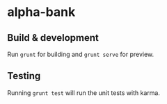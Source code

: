 # alpha-bank

## Build & development

Run `grunt` for building and `grunt serve` for preview.

## Testing

Running `grunt test` will run the unit tests with karma.
